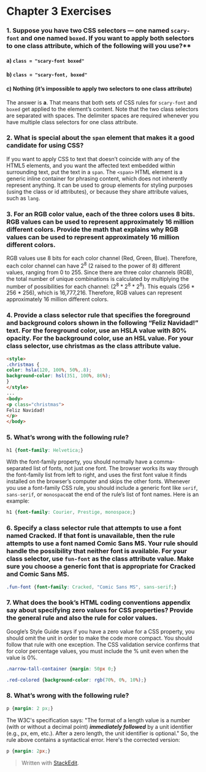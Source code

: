 ﻿# Chapter 3 Exercises

### 1. Suppose you have two CSS selectors — one named `scary-font` and one named `boxed`. If you want to apply both selectors to one class attribute, which of the following will you use?**

#### a) `class = "scary-font boxed"`
#### b) `class = "scary-font, boxed"`
#### c) Nothing (it’s impossible to apply two selectors to one class attribute)

The answer is **a**. That means that both sets of CSS rules for `scary-font` and `boxed` get applied to the element’s content. Note that the two class selectors are separated with spaces. The delimiter spaces are required whenever you have multiple class selectors for one class attribute.

### 2. What is special about the `span` element that makes it a good candidate for using CSS?

If you want to apply CSS to text that doesn’t coincide with any of the HTML5 elements, and you want the affected text embedded within surrounding text, put the text in a `span`. The `<span>` HTML element is a generic inline container for phrasing content, which does not inherently represent anything. It can be used to group elements for styling purposes (using the class or id attributes), or because they share attribute values, such as `lang`.

### 3. For an RGB color value, each of the three colors uses 8 bits. RGB values can be used to represent approximately 16 million different colors. Provide the math that explains why RGB values can be used to represent approximately 16 million different colors.

RGB values use 8 bits for each color channel (Red, Green, Blue). Therefore, each color channel can have 2<sup>8</sup> (2 raised to the power of 8) different values, ranging from 0 to 255. Since there are three color channels (RGB), the total number of unique combinations is calculated by multiplying the number of possibilities for each channel: (2<sup>8</sup> * 2<sup>8</sup> * 2<sup>8</sup>). This equals (256 * 256 * 256\), which is 16,777,216. Therefore, RGB values can represent approximately 16 million different colors.

### 4. Provide a class selector rule that specifies the foreground and background colors shown in the following “Feliz Navidad!” text. For the foreground color, use an HSLA value with 80% opacity. For the background color, use an HSL value. For your class selector, use christmas as the class attribute value.


```html
<style>
.christmas {
color: hsla(120, 100%, 50%,.8);
background-color: hsl(351, 100%, 86%);
}
</style>
...
<body>
<p class="christmas">
Feliz Navidad!
</p>
</body>
```

### 5. What’s wrong with the following rule?

```css
h1 {font-family: Helvetica;}
```

With the font-family property, you should normally have a comma-separated list of fonts, not just one font. The browser works its way through the font-family list from left to right, and uses the first font value it finds installed on the browser’s computer and skips the other fonts. Whenever you use a font-family CSS rule, you should include a generic font like `serif`, `sans-serif`, or `monospace`at the end of the rule’s list of font names. Here is an example:

```css
h1 {font-family: Courier, Prestige, monospace;}
```

### 6. Specify a class selector rule that attempts to use a font named Cracked. If that font is unavailable, then the rule attempts to use a font named Comic Sans MS. Your rule should handle the possibility that neither font is available. For your class selector, use `fun-font` as the class attribute value. Make sure you choose a generic font that is appropriate for Cracked and Comic Sans MS.

```css
.fun-font {font-family: Cracked, "Comic Sans MS", sans-serif;}
```

### 7. What does the book’s HTML coding conventions appendix say about specifying zero values for CSS properties? Provide the general rule and also the rule for color values.

Google’s Style Guide says if you have a zero value for a CSS property, you should omit the unit in order to make the code more compact. You should follow that rule with one exception. The CSS validation service confirms that for color percentage values, you must include the % unit even when the value is 0%.

```css
.narrow-tall-container {margin: 50px 0;}
```

```css
.red-colored {background-color: rgb(70%, 0%, 10%);}
```

### 8. What’s wrong with the following rule?

```css
p {margin: 2 px;}
```

The W3C's specification says: "The format of a length value is a number (with or without a decimal point) ***immediately followed*** by a unit identifier (e.g., px, em, etc.). After a zero length, the unit identifier is optional." So, the rule above contains a syntactical error. Here's the corrected version:

```css
p {margin: 2px;}
```

> Written with [StackEdit](https://stackedit.io/).
